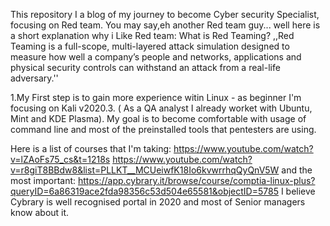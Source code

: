 This repository I a blog of my journey to become Cyber security Specialist, focusing on Red team.
You may say,eh another Red team guy... well here is a short explanation why i Like Red team:
What is Red Teaming?
    ,,Red Teaming is a full-scope, multi-layered attack simulation designed to measure how well a company’s people and networks, applications and physical security controls can withstand an attack from a real-life adversary.''


1.My First step is to gain more experience witin Linux - as beginner I'm focusing on Kali v2020.3. ( As a QA analyst I already worket with  Ubuntu, Mint and KDE Plasma). My goal is to become comfortable with usage of command line and most of the preinstalled tools that pentesters are using. 

Here is a list of courses that I'm taking:
https://www.youtube.com/watch?v=lZAoFs75_cs&t=1218s
https://www.youtube.com/watch?v=r8giT8BBdw8&list=PLLKT__MCUeiwfK18Io6kvwrrhqQyQnV5W
and the most important:
https://app.cybrary.it/browse/course/comptia-linux-plus?queryID=6a86319ace2fda98356c53d504e65581&objectID=5785 
I believe Cybrary is well recognised portal in 2020 and most of Senior managers know about it.
